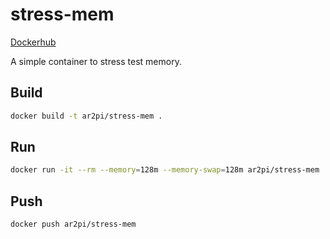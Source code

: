 # stress-mem

[Dockerhub](https://github.com/ar2pi/stress-mem)

A simple container to stress test memory.

## Build

```sh
docker build -t ar2pi/stress-mem .
```

## Run

```sh
docker run -it --rm --memory=128m --memory-swap=128m ar2pi/stress-mem
```

## Push

```sh
docker push ar2pi/stress-mem
```
